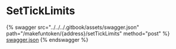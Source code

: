 # SetTickLimits

{% swagger src="../../../.gitbook/assets/swagger.json" path="/makefuntoken/{address}/setTickLimits" method="post" %}
[swagger.json](../../../.gitbook/assets/swagger.json)
{% endswagger %}
